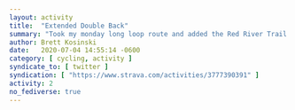 ```yaml
---
layout: activity
title:  "Extended Double Back"
summary: "Took my monday long loop route and added the Red River Trail segment.  Long ride on a beautiful day!"
author: Brett Kosinski
date:   2020-07-04 14:55:14 -0600
category: [ cycling, activity ]
syndicate_to: [ twitter ]
syndication: [ "https://www.strava.com/activities/3777390391" ]
activity: 2
no_fediverse: true
---
```

